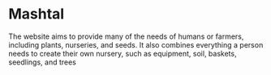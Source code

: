 # Mashtal
The website aims to provide many of the needs of humans or farmers, including plants, nurseries, and seeds. It also combines everything a person needs to create their own nursery, such as equipment, soil, baskets, seedlings, and trees
